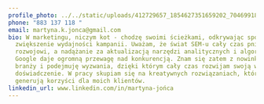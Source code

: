 ```yaml
---
profile_photo: ../../static/uploads/412729657_1854627351659202_704699188563523195_n.jpg
phone: "883 137 118 "
email: martyna.k.jonca@gmail.com
bio: W marketingu, niczym kot - chodzę swoimi ścieżkami, odkrywając sposoby na
  zwiększenie wydajności kampanii. Uważam, że świat SEM-u cały czas pnie się ku
  rozwojowi, a nadążanie za aktualizacją narzędzi analitycznych i algorytmów
  Google daje ogromną przewagę nad konkurencją. Znam się zatem z nowinkami w
  branży i podejmuję wyzwania, dzięki którym cały czas rozwijam swoją wiedzę i
  doświadczenie. W pracy skupiam się na kreatywnych rozwiązaniach, które
  generują korzyści dla moich klientów.
linkedin_url: www.linkedin.com/in/martyna-jońca
---
```

